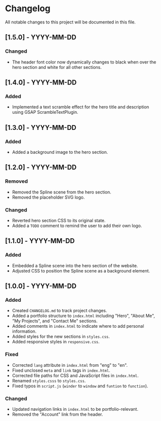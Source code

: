# Changelog

All notable changes to this project will be documented in this file.

## [1.5.0] - YYYY-MM-DD

### Changed
- The header font color now dynamically changes to black when over the hero section and white for all other sections.

## [1.4.0] - YYYY-MM-DD

### Added
- Implemented a text scramble effect for the hero title and description using GSAP ScrambleTextPlugin.

## [1.3.0] - YYYY-MM-DD

### Added
- Added a background image to the hero section.

## [1.2.0] - YYYY-MM-DD

### Removed
- Removed the Spline scene from the hero section.
- Removed the placeholder SVG logo.

### Changed
- Reverted hero section CSS to its original state.
- Added a `TODO` comment to remind the user to add their own logo.

## [1.1.0] - YYYY-MM-DD

### Added
- Embedded a Spline scene into the hero section of the website.
- Adjusted CSS to position the Spline scene as a background element.

## [1.0.0] - YYYY-MM-DD

### Added
- Created `CHANGELOG.md` to track project changes.
- Added a portfolio structure to `index.html` including "Hero", "About Me", "My Projects", and "Contact Me" sections.
- Added comments in `index.html` to indicate where to add personal information.
- Added styles for the new sections in `styles.css`.
- Added responsive styles in `responsive.css`.

### Fixed
- Corrected `lang` attribute in `index.html` from "eng" to "en".
- Fixed unclosed `meta` and `link` tags in `index.html`.
- Corrected file paths for CSS and JavaScript files in `index.html`.
- Renamed `styles.csss` to `styles.css`.
- Fixed typos in `script.js` (`winder` to `window` and `funtion` to `function`).

### Changed
- Updated navigation links in `index.html` to be portfolio-relevant.
- Removed the "Account" link from the header.
